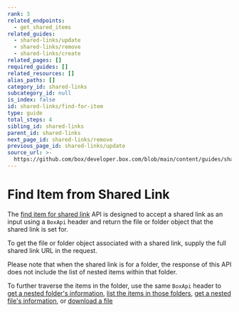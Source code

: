 ```yaml
---
rank: 3
related_endpoints:
  - get_shared_items
related_guides:
  - shared-links/update
  - shared-links/remove
  - shared-links/create
related_pages: []
required_guides: []
related_resources: []
alias_paths: []
category_id: shared-links
subcategory_id: null
is_index: false
id: shared-links/find-for-item
type: guide
total_steps: 4
sibling_id: shared-links
parent_id: shared-links
next_page_id: shared-links/remove
previous_page_id: shared-links/update
source_url: >-
  https://github.com/box/developer.box.com/blob/main/content/guides/shared-links/find-for-item.md
---
```

# Find Item from Shared Link

The [find item for shared link](endpoint://get_shared_items) API is designed to
accept a shared link as an input using a `BoxApi` header and return the file or
folder object that the shared link is set for.

To get the file or folder object associated with a shared link, supply
the full shared link URL in the request.

<Samples id='get_shared_items' >

</Samples>

<Message note>

Please note that when the shared link is for a folder, the response of this
API does not include the list of nested items within that folder.

To further traverse the items in the folder, use the same `BoxApi` header to
[get a nested folder's information](e://get-folders-id), [list the items in
those folders](e://get-folders-id-items), [get a nested file's
information](e://get-files-id), or [download a file](e://get-files-id-content)

</Message>